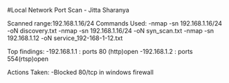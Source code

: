 #Local Network Port Scan - Jitta Sharanya

Scanned range:192.168.1.16/24
Commands Used:
-nmap -sn 192.168.1.16/24 -oN discovery.txt
-nmap -sn 192.168.1.16/24 -oN syn_scan.txt
-nmap -sn 192.168.1.12 -oN service_192-168-1-12.txt


Top findings:
-192.168.1.1 : ports 80 (http)open
-192.168.1.2 : ports 554(rtsp)open



Actions Taken:
-Blocked 80/tcp in windows firewall